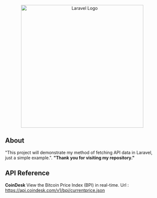<p align="center"><a href="https://laravel.com" target="_blank"><img src="https://raw.githubusercontent.com/laravel/art/master/logo-lockup/5%20SVG/2%20CMYK/1%20Full%20Color/laravel-logolockup-cmyk-red.svg" width="400" alt="Laravel Logo"></a></p>

## About
"This project will demonstrate my method of fetching API data in Laravel, just a simple example.".
<b>"Thank you for visiting my repository."</b>

## API Reference
<b>CoinDesk</b>
View the Bitcoin Price Index (BPI) in real-time.
Url : https://api.coindesk.com/v1/bpi/currentprice.json


